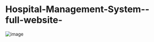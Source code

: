 # Hospital-Management-System--full-website-
![image](https://user-images.githubusercontent.com/58705759/161988055-161d1c35-458a-41e7-b47b-6bf3ddef6273.png)
